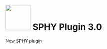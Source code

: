 # <img src="https://www.futurewater.eu/wp-content/uploads/2023/09/SPHY_Logo-270x180.jpg" width="80"> SPHY Plugin 3.0
 New SPHY plugin

